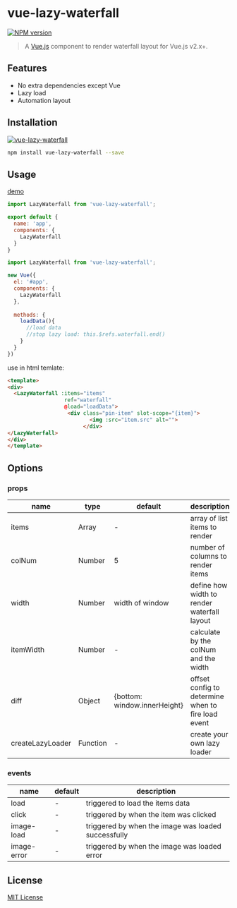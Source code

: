 # vue-lazy-waterfall

[![NPM version](https://img.shields.io/npm/v/vue-lazy-waterfall.svg?style=flat)](https://www.npmjs.com/package/vue-lazy-waterfall)

> A [Vue.js](https://github.com/vuejs/vue) component to render waterfall layout for Vue.js v2.x+.


## Features
- No extra dependencies except Vue
- Lazy load
- Automation layout

## Installation
[![vue-lazy-waterfall](https://nodei.co/npm/vue-lazy-waterfall.png)](https://npmjs.org/package/vue-lazy-waterfall)

```sh
npm install vue-lazy-waterfall --save
```

## Usage


[demo](https://daizch.github.io/vue-lazy-waterfall/dist/demo/index.html#/)

```javascript
import LazyWaterfall from 'vue-lazy-waterfall';

export default {
  name: 'app',
  components: {
    LazyWaterfall
  }
}
```

```javascript
import LazyWaterfall from 'vue-lazy-waterfall';

new Vue({
  el: '#app',
  components: {
    LazyWaterfall
  },
  
  methods: {
    loadData(){
      //load data
      //stop lazy load: this.$refs.waterfall.end()
    }
  }
})
```

use in html temlate: 

```html
<template>
<div>
  <LazyWaterfall :items="items"
                  ref="waterfall"
                  @load="loadData">
                   <div class="pin-item" slot-scope="{item}">
                          <img :src="item.src" alt="">
                        </div>
</LazyWaterfall>
</div>
</template>
```


## Options

### props
| name | type | default | description |
| --- | --- | --- | --- |
| items | Array | - | array of list items to render |
| colNum | Number | 5 | number of columns to render items |
| width | Number | width of window | define how width to render waterfall layout |
| itemWidth | Number | - | calculate by the colNum and the width|
| diff | Object | {bottom: window.innerHeight} | offset config to determine when to fire load event|
| createLazyLoader | Function | - | create your own lazy loader |

### events
| name |  default | description |
| --- | --- | --- |
| load| - | triggered to load the items data
| click | - | triggered by when the item was clicked 
| image-load | - | triggered by when the image was loaded successfully
| image-error | - | triggered by when the image was loaded error


## License

[MIT License](http://en.wikipedia.org/wiki/MIT_License)
